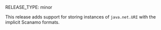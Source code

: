 RELEASE_TYPE: minor

This release adds support for storing instances of `java.net.URI` with the implicit
Scanamo formats.